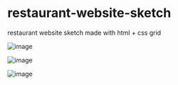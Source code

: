 # restaurant-website-sketch
restaurant website sketch made with html + css grid

![image](https://github.com/user-attachments/assets/16640ffa-674e-46fb-8c5b-e83f6f497a98)

![image](https://github.com/user-attachments/assets/06c27a7d-aeb5-44c8-889b-f03eab71390a)

![image](https://github.com/user-attachments/assets/63510661-abad-40b0-93d1-f4b2f4e58e24)
